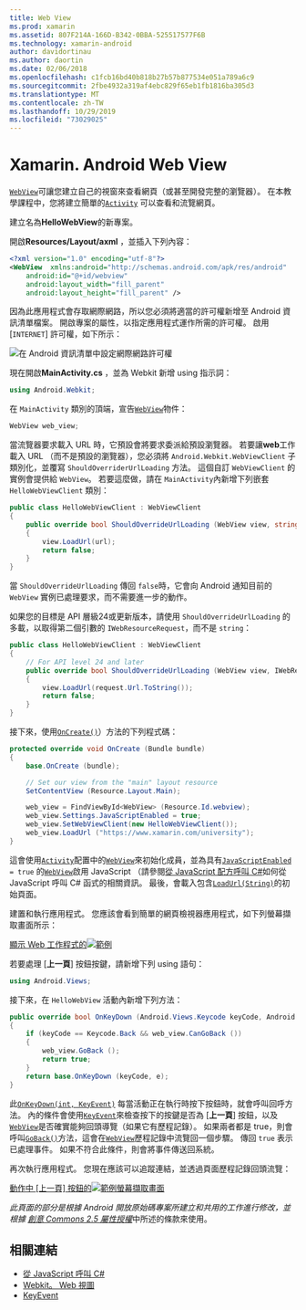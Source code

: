 ```yaml
---
title: Web View
ms.prod: xamarin
ms.assetid: 807F214A-166D-B342-0BBA-525517577F6B
ms.technology: xamarin-android
author: davidortinau
ms.author: daortin
ms.date: 02/06/2018
ms.openlocfilehash: c1fcb16bd40b818b27b57b877534e051a789a6c9
ms.sourcegitcommit: 2fbe4932a319af4ebc829f65eb1fb1816ba305d3
ms.translationtype: MT
ms.contentlocale: zh-TW
ms.lasthandoff: 10/29/2019
ms.locfileid: "73029025"
---
```

# <a name="xamarinandroid-web-view"></a>Xamarin. Android Web View

[`WebView`](xref:Android.Webkit.WebView)可讓您建立自己的視窗來查看網頁（或甚至開發完整的瀏覽器）。 在本教學課程中，您將建立簡單的[`Activity`](xref:Android.App.Activity)
可以查看和流覽網頁。

建立名為**HelloWebView**的新專案。

開啟**Resources/Layout/axml** ，並插入下列內容：

```xml
<?xml version="1.0" encoding="utf-8"?>
<WebView  xmlns:android="http://schemas.android.com/apk/res/android"
    android:id="@+id/webview"
    android:layout_width="fill_parent"
    android:layout_height="fill_parent" />
```

因為此應用程式會存取網際網路，所以您必須將適當的許可權新增至 Android 資訊清單檔案。 開啟專案的屬性，以指定應用程式運作所需的許可權。 啟用 [`INTERNET`] 許可權，如下所示：

![在 Android 資訊清單中設定網際網路許可權](web-view-images/01-set-internet-permissions.png)

現在開啟**MainActivity.cs** ，並為 Webkit 新增 using 指示詞：

```csharp
using Android.Webkit;
```

在 `MainActivity` 類別的頂端，宣告[`WebView`](xref:Android.Webkit.WebView)物件：

```csharp
WebView web_view;
```

當流覽器要求載入 URL 時，它預設會將要求委派給預設瀏覽器。 若要讓**web**工作載入 URL （而不是預設的瀏覽器），您必須將 `Android.Webkit.WebViewClient` 子類別化，並覆寫 `ShouldOverriderUrlLoading` 方法。 這個自訂 `WebViewClient` 的實例會提供給 `WebView`。 若要這麼做，請在 `MainActivity`內新增下列嵌套 `HelloWebViewClient` 類別：

```csharp
public class HelloWebViewClient : WebViewClient
{
    public override bool ShouldOverrideUrlLoading (WebView view, string url)
    {
        view.LoadUrl(url);
        return false;
    }
}
```

當 `ShouldOverrideUrlLoading` 傳回 `false`時，它會向 Android 通知目前的 `WebView` 實例已處理要求，而不需要進一步的動作。 

如果您的目標是 API 層級24或更新版本，請使用 `ShouldOverrideUrlLoading` 的多載，以取得第二個引數的 `IWebResourceRequest`，而不是 `string`：

```csharp
public class HelloWebViewClient : WebViewClient
{
    // For API level 24 and later
    public override bool ShouldOverrideUrlLoading (WebView view, IWebResourceRequest request)
    {
        view.LoadUrl(request.Url.ToString());
        return false;
    }
}
```

接下來，使用[`OnCreate()`](xref:Android.App.Activity.OnCreate*)）方法的下列程式碼：

```csharp
protected override void OnCreate (Bundle bundle)
{
    base.OnCreate (bundle);

    // Set our view from the "main" layout resource
    SetContentView (Resource.Layout.Main);

    web_view = FindViewById<WebView> (Resource.Id.webview);
    web_view.Settings.JavaScriptEnabled = true;
    web_view.SetWebViewClient(new HelloWebViewClient());
    web_view.LoadUrl ("https://www.xamarin.com/university");
}
```

這會使用[`Activity`](xref:Android.App.Activity)配置中的[`WebView`](xref:Android.Webkit.WebView)來初始化成員，並為具有[`JavaScriptEnabled`](xref:Android.Webkit.WebSettings.JavaScriptEnabled)
`= true` 的[`WebView`](xref:Android.Webkit.WebView)啟用 JavaScript （請參閱[從 JavaScript 配方呼叫 C\#](https://github.com/xamarin/recipes/tree/master/Recipes/android/controls/webview/call_csharp_from_javascript)如何從 JavaScript 呼叫 C\# 函式的相關資訊。 最後，會載入包含[`LoadUrl(String)`](xref:Android.Webkit.WebView)的初始頁面。

建置和執行應用程式。 您應該會看到簡單的網頁檢視器應用程式，如下列螢幕擷取畫面所示：

[顯示 Web 工作程式的![範例](web-view-images/02-simple-webview-app-sml.png)](web-view-images/02-simple-webview-app.png#lightbox)

若要處理 [**上一頁**] 按鈕按鍵，請新增下列 using 語句：

```csharp
using Android.Views;
```

接下來，在 `HelloWebView` 活動內新增下列方法：

```csharp
public override bool OnKeyDown (Android.Views.Keycode keyCode, Android.Views.KeyEvent e)
{
    if (keyCode == Keycode.Back && web_view.CanGoBack ())
    {
        web_view.GoBack ();
        return true;
    }
    return base.OnKeyDown (keyCode, e);
}
```

此[`OnKeyDown(int, KeyEvent)`](xref:Android.App.Activity.OnKeyDown*)
每當活動正在執行時按下按鈕時，就會呼叫回呼方法。 內的條件會使用[`KeyEvent`](xref:Android.Views.KeyEvent)來檢查按下的按鍵是否為 [**上一頁**] 按鈕，以及[`WebView`](xref:Android.Webkit.WebView)是否確實能夠回頭導覽（如果它有歷程記錄）。 如果兩者都是 true，則會呼叫[`GoBack()`](xref:Android.Webkit.WebView.GoBack)方法，這會在[`WebView`](xref:Android.Webkit.WebView)歷程記錄中流覽回一個步驟。 傳回 `true` 表示已處理事件。 如果不符合此條件，則會將事件傳送回系統。

再次執行應用程式。 您現在應該可以追蹤連結，並透過頁面歷程記錄回頭流覽：

[動作中 [上一頁] 按鈕的![範例螢幕擷取畫面](web-view-images/03-back-button-sml.png)](web-view-images/03-back-button.png#lightbox)

*此頁面的部分是根據 Android 開放原始碼專案所建立和共用的工作進行修改，並根據*
[*創意 Commons 2.5 屬性授權*](https://creativecommons.org/licenses/by/2.5/)中所述的條款來使用。

## <a name="related-links"></a>相關連結

- [從 JavaScript 呼叫 C#](https://github.com/xamarin/recipes/tree/master/Recipes/android/controls/webview/call_csharp_from_javascript)
- [Webkit。 Web 視圖](xref:Android.Webkit.WebView)
- [KeyEvent](xref:Android.Webkit.WebView)
